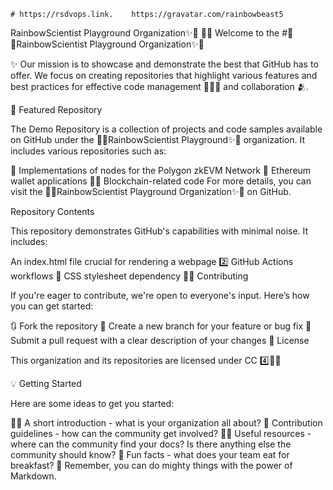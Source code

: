     # https://rsdvops.link.    https://gravatar.com/rainbowbeast5
RainbowScientist Playground Organization✨🌈
🙋‍♀️ Welcome to the #🌈✨RainbowScientist Playground Organization✨🌈

✨ Our mission is to showcase and demonstrate the best that GitHub has to offer. We focus on creating repositories that highlight various features and best practices for effective code management 👨🏽‍💼 and collaboration 🫂.

🍿 Featured Repository

The Demo Repository is a collection of projects and code samples available on GitHub under the 🌈✨RainbowScientist Playground✨🌈 organization. It includes various repositories such as:

🦄 Implementations of nodes for the Polygon zkEVM Network
🔷 Ethereum wallet applications
⛓️‍💥 Blockchain-related code
For more details, you can visit the 🌈✨RainbowScientist Playground Organization✨🌈 on GitHub.

Repository Contents

This repository demonstrates GitHub's capabilities with minimal noise. It includes:

An index.html file crucial for rendering a webpage
2️⃣ GitHub Actions workflows
🎼 CSS stylesheet dependency
👩‍💻 Contributing

If you're eager to contribute, we're open to everyone's input. Here’s how you can get started:

🔃 Fork the repository
🌿 Create a new branch for your feature or bug fix
📝 Submit a pull request with a clear description of your changes
🪪 License

This organization and its repositories are licensed under CC 4️⃣⛓️‍💥

💡 Getting Started

Here are some ideas to get you started:

🙋‍♀️ A short introduction - what is your organization all about?
🌈 Contribution guidelines - how can the community get involved?
👩‍💻 Useful resources - where can the community find your docs? Is there anything else the community should know?
🍿 Fun facts - what does your team eat for breakfast?
🧙 Remember, you can do mighty things with the power of Markdown.
